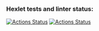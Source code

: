 ### Hexlet tests and linter status:
[![Actions Status](https://github.com/elisad5791/php-project-48/workflows/hexlet-check/badge.svg)](https://github.com/elisad5791/php-project-48/actions)
[![Actions Status](https://github.com/elisad5791/php-project-48/actions/workflows/ci.yml/badge.svg)](https://github.com/elisad5791/php-project-48/actions//workflows/ci.yml)
